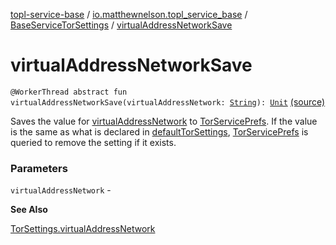 [topl-service-base](../../index.md) / [io.matthewnelson.topl_service_base](../index.md) / [BaseServiceTorSettings](index.md) / [virtualAddressNetworkSave](./virtual-address-network-save.md)

# virtualAddressNetworkSave

`@WorkerThread abstract fun virtualAddressNetworkSave(virtualAddressNetwork: `[`String`](https://kotlinlang.org/api/latest/jvm/stdlib/kotlin/-string/index.html)`): `[`Unit`](https://kotlinlang.org/api/latest/jvm/stdlib/kotlin/-unit/index.html) [(source)](https://github.com/05nelsonm/TorOnionProxyLibrary-Android/blob/master/topl-service-base/src/main/java/io/matthewnelson/topl_service_base/BaseServiceTorSettings.kt#L510)

Saves the value for [virtualAddressNetwork](virtual-address-network-save.md#io.matthewnelson.topl_service_base.BaseServiceTorSettings$virtualAddressNetworkSave(kotlin.String)/virtualAddressNetwork) to [TorServicePrefs](../-tor-service-prefs/index.md). If the value is the same
as what is declared in [defaultTorSettings](default-tor-settings.md), [TorServicePrefs](../-tor-service-prefs/index.md) is queried to remove the
setting if it exists.

### Parameters

`virtualAddressNetwork` -

**See Also**

[TorSettings.virtualAddressNetwork](../../..//topl-core-base/io.matthewnelson.topl_core_base/-tor-settings/virtual-address-network.md)

